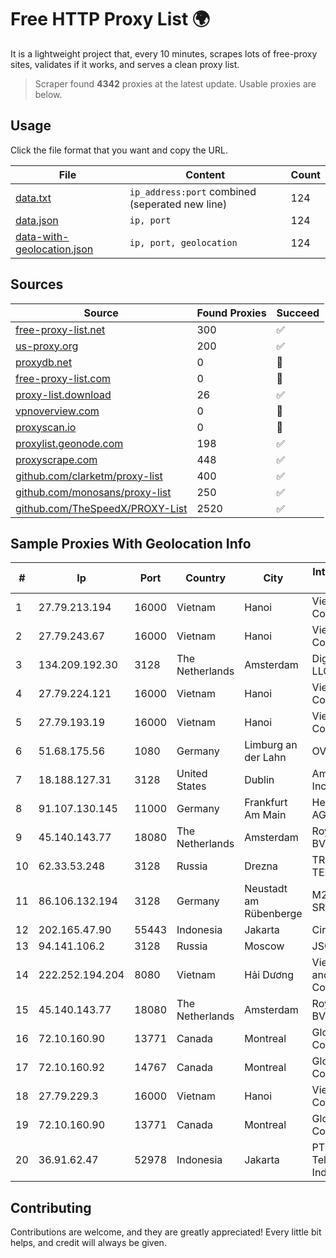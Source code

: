 
# Free HTTP Proxy List 🌍

It is a lightweight project that, every 10 minutes, scrapes lots of free-proxy sites, validates if it works, and serves a clean proxy list.


> Scraper found **4342** proxies at the latest update. Usable proxies are below.

## Usage

Click the file format that you want and copy the URL.


|File|Content|Count|
|----|-------|-----|
|[data.txt](https://raw.githubusercontent.com/themiralay/Proxy-List-World/master/data.txt)|`ip_address:port` combined (seperated new line)|124|
|[data.json](https://raw.githubusercontent.com/themiralay/Proxy-List-World/master/data.json)|`ip, port`|124|
|[data-with-geolocation.json](https://raw.githubusercontent.com/themiralay/Proxy-List-World/master/data-with-geolocation.json)|`ip, port, geolocation`|124|

## Sources

|Source|Found Proxies|Succeed|
|------|-------------|-------|
|[free-proxy-list.net](https://free-proxy-list.net)|300|✅|
|[us-proxy.org](https://www.us-proxy.org)|200|✅|
|[proxydb.net](http://proxydb.net)|0|🚫|
|[free-proxy-list.com](https://free-proxy-list.com/?page=&port=&type%5B%5D=http&type%5B%5D=https&up_time=0&search=Search)|0|🚫|
|[proxy-list.download](https://www.proxy-list.download/HTTP)|26|✅|
|[vpnoverview.com](https://vpnoverview.com/privacy/anonymous-browsing/free-proxy-servers)|0|🚫|
|[proxyscan.io](https://www.proxyscan.io)|0|🚫|
|[proxylist.geonode.com](https://proxylist.geonode.com/api/proxy-list?limit=300&page=1&sort_by=lastChecked&sort_type=desc&protocols=http,https)|198|✅|
|[proxyscrape.com](https://api.proxyscrape.com/v2/?request=displayproxies&protocol=http&timeout=10000&country=all&ssl=all&anonymity=all)|448|✅|
|[github.com/clarketm/proxy-list](https://raw.githubusercontent.com/clarketm/proxy-list/master/proxy-list-raw.txt)|400|✅|
|[github.com/monosans/proxy-list](https://raw.githubusercontent.com/monosans/proxy-list/main/proxies/http.txt)|250|✅|
|[github.com/TheSpeedX/PROXY-List](https://raw.githubusercontent.com/TheSpeedX/PROXY-List/master/http.txt)|2520|✅|


## Sample Proxies With Geolocation Info

|#|Ip|Port|Country|City|Internet Service Provider|
|-|--|----|-------|----|-------------------------|
|1|27.79.213.194|16000|Vietnam|Hanoi|Viettel Corporation|
|2|27.79.243.67|16000|Vietnam|Hanoi|Viettel Corporation|
|3|134.209.192.30|3128|The Netherlands|Amsterdam|DigitalOcean, LLC|
|4|27.79.224.121|16000|Vietnam|Hanoi|Viettel Corporation|
|5|27.79.193.19|16000|Vietnam|Hanoi|Viettel Corporation|
|6|51.68.175.56|1080|Germany|Limburg an der Lahn|OVH SAS|
|7|18.188.127.31|3128|United States|Dublin|Amazon.com, Inc.|
|8|91.107.130.145|11000|Germany|Frankfurt Am Main|Hetzner Online AG|
|9|45.140.143.77|18080|The Netherlands|Amsterdam|RoyaleHosting BV|
|10|62.33.53.248|3128|Russia|Drezna|TRANS-TELECOM|
|11|86.106.132.194|3128|Germany|Neustadt am Rübenberge|M247 Europe SRL|
|12|202.165.47.90|55443|Indonesia|Jakarta|Circlecom|
|13|94.141.106.2|3128|Russia|Moscow|JSC Mastertel|
|14|222.252.194.204|8080|Vietnam|Hải Dương|VietNam Post and Telecom Corporation|
|15|45.140.143.77|18080|The Netherlands|Amsterdam|RoyaleHosting BV|
|16|72.10.160.90|13771|Canada|Montreal|GloboTech Communications|
|17|72.10.160.92|14767|Canada|Montreal|GloboTech Communications|
|18|27.79.229.3|16000|Vietnam|Hanoi|Viettel Corporation|
|19|72.10.160.90|13771|Canada|Montreal|GloboTech Communications|
|20|36.91.62.47|52978|Indonesia|Jakarta|PT Telekomunikasi Indonesia|



## Contributing

Contributions are welcome, and they are greatly appreciated! Every
little bit helps, and credit will always be given.

